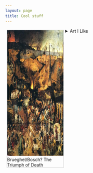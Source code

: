 ```yaml
---
layout: page
title: Cool stuff
---
```

<html>
<head>
<style>
div.gallery {
  margin: 5px;
  border: 1px solid #ccc;
  float: left;
  width: 180px;
}

div.gallery:hover {
  border: 1px solid #777;
}

div.gallery img {
  width: 100%;
  height: auto;
}

div.desc {
  padding: 15px;
  text-align: center;
}
</style>
</head>
<body>

<div class="gallery">
  <a target="_blank" href="The_Triumph_of_Death_by_Pieter_Bruegel_the_Elder.jpg">
    <img src="/thumbnail/Brueghel-the-triumph-of-death.jpg" alt="test" width="600" height="400">
  </a>
  <div class="desc">Brueghel/Bosch? The Triumph of Death</div>
</div>

</body>
</html>



<details>
  <summary>Art I Like</summary>
  <img src="/The_Triumph_of_Death_by_Pieter_Bruegel_the_Elder.jpg"/>
  Bosch The Temptation of St.Anthony
  <img src="/images/Brueghel_hunters_in_the_snow.jpg"/>
  Brueghel Hunters in the Snow
  <img src="/images/Brueghel-the-triumph-of-death.jpg"/>
  Brueghel/Bosch? The Triumph of Death
  <img src="/images/john_waterhouse_magic_circle.jpg" width="750"/>
  Waterhouse Magic Circle
  <img src="/images/john_waterhouse_lady_of_shalott.jpg"/)
  Waterhouse The Lday of Shalott
  
</details>


### Microscopy
electron images


immunofluorescence images


xenium in situ images

### Monkeys


### Books


<br>
<br>
<br>






